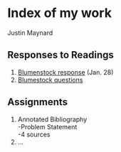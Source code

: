 # Index of my work

Justin Maynard

## Responses to Readings

1. [Blumenstock response](https://github.com/justinwmaynard/workshop/blob/master/blumenstock.md) (Jan. 28)
2. [Blumestock questions](https://github.com/wicked-problems/workshop/blob/master/blumenstock.md)


## Assignments

1. Annotated Bibliography  
  -Problem Statement  
  -4 sources  
2. ...
